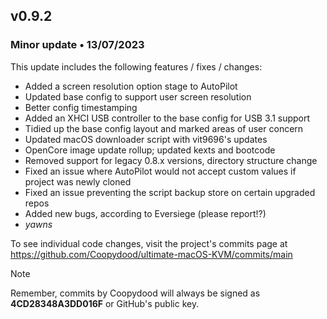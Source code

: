 ## v0.9.2

### Minor update • 13/07/2023

This update includes the following features / fixes / changes:

- Added a screen resolution option stage to AutoPilot
- Updated base config to support user screen resolution
- Better config timestamping 
- Added an XHCI USB controller to the base config for USB 3.1 support
- Tidied up the base config layout and marked areas of user concern
- Updated macOS downloader script with vit9696's updates
- OpenCore image update rollup; updated kexts and bootcode
- Removed support for legacy 0.8.x versions, directory structure change
- Fixed an issue where AutoPilot would not accept custom values if project was newly cloned
- Fixed an issue preventing the script backup store on certain upgraded repos
- Added new bugs, according to Eversiege (please report!?)
- *yawns*

To see individual code changes, visit the project's commits page at <https://github.com/Coopydood/ultimate-macOS-KVM/commits/main>

> [!NOTE]
> Remember, commits by Coopydood will always be signed as **4CD28348A3DD016F** or GitHub's public key.
